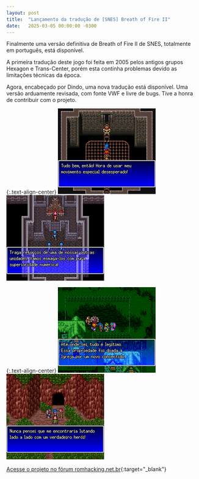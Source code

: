 ```yaml
---
layout: post
title:  "Lançamento da tradução de [SNES] Breath of Fire II"
date:   2025-03-05 00:00:00 -0300
---
```


Finalmente uma versão definitiva de Breath of Fire II de SNES, totalmente em português, está disponível.

A primeira tradução deste jogo foi feita em 2005 pelos antigos grupos Hexagon e Trans-Center, porém esta continha problemas devido as limitações técnicas da época.

Agora, encabeçado por Dindo, uma nova tradução está disponível. Uma versão arduamente revisada, com fonte VWF e livre de bugs. Tive a honra de contribuir com o projeto.

{:.text-align-center}
![Breath of Fire II em Português 1](/img/misc/bof2-1.png)
![Breath of Fire II em Português 2](/img/misc/bof2-2.png)

{:.text-align-center}
![Breath of Fire II em Português 3](/img/misc/bof2-3.png)
![Breath of Fire II em Português 4](/img/misc/bof2-4.png)

[Acesse o projeto no fórum romhacking.net.br](https://www.romhacking.net.br/index.php?topic=2978.0){:target="_blank"}